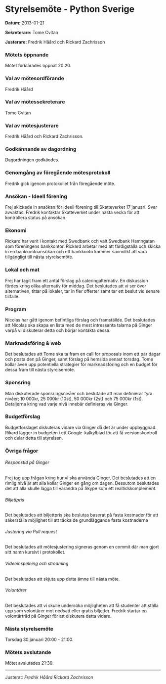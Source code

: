 # Styrelsemöte - Python Sverige

**Datum:** 2013-01-21

**Sekreterare:** Tome Cvitan 

**Justerare:** Fredrik Håård och Rickard Zachrisson
   
### Mötets öppnande

Mötet förklarades öppnat 20:20.

### Val av mötesordförande

Fredrik Håård

### Val av mötessekreterare

Tome Cvitan

### Val av mötesjusterare

Fredrik Håård och Rickard Zachrisson.

### Godkännande av dagordning

Dagordningen godkändes.

### Genomgång av föregående mötesprotokoll

Fredrik gick igenom protokollet från föregående möte.

### Ansökan - Ideell förening

Frej skickade in ansökan för ideell förening till Skatteverket 17 januari. Svar avvaktas. Fredrik kontaktar Skatteverket under nästa vecka för att kontrollera status på ansökan.

### Ekonomi

Rickard har varit i kontakt med Swedbank och valt Swedbank Hamngatan som föreningens bankkontor. Rickard arbetar med att färdigställa och skicka in en bankkontoansökan och ett bankkonto kommer sannolikt att vara tillgängligt till nästa styrelsemöte.

### Lokal och mat

Frej har tagit fram ett antal förslag på cateringalternativ. En diskussion fördes kring olika alternativ för middag. Det beslutades att vi ser över alternativen, tittar på lokaler, tar in fler offerter samt tar ett beslut vid senare tillfälle.

### Program

Nicolas har gått igenom befintliga förslag och framställde. Det beslutades att Nicolas ska skapa en lista med de mest intressanta talarna på Ginger varpå vi diskuterar detta och börjar kontakta dessa. 

### Marknadsföring & web

Det beslutades att Tome ska ta fram en call for proposals inom ett par dagar och posta den på Ginger, samt förslag på hemsida senast torsdag. Tome kollar även upp potentiella strategier för marknadsföring och en budget för dessa fram till nästa styrelsemöte.

### Sponsring

Man diskuterade sponsringsnivåer och beslutade att man definierar fyra nivåer; 10 000kr, 25 000kr (10st), 50 000kr (2st) och 75 000kr (1st). Detaljerna kring vad varje nivå innebär definieras via Ginger.

### Budgetförslag

Budgetförslaget diskuteras vidare via Ginger då det är under uppbyggnad. Rikard lägger in budgeten i ett Google-kalkylblad för att få versionskontroll och delar detta till styrelsen.

### Övriga frågor

###### Responstid på Ginger
Frej tog upp frågan kring hur vi ska använda Ginger. Det beslutades att en rimlig nivå är att alla kollar Ginger en gång om dagen. Dessutom beslutades det att alla skulle lägga till varandra på Skype som ett realtidskomplement.

###### Biljettpris

Det beslutades att biljettpris ska beslutas baserat på fasta kostnader för att säkerställa möjlighet till att täcka de grundläggande fasta kostnaderna

###### Justering via Pull request

Det beslutades att mötesjustering signeras genom en commit där man gjort sitt namn kursivt i protokollet.

###### Videoinspelning och streaming

Det beslutades att skjuta upp detta ämne till nästa möte.

###### Volontärer

Det beslutades att vi skulle undersöka möjligheten att få studenter att ställa upp som volontärer mot nedsatt eller gratis biljetter. Fredrik startar en volontärtråd på Ginger för att diskutera detta vidare.

### Nästa styrelsemöte

Torsdag 30 januari 20:00 - 21:00.

### Mötets avslutande

Mötet avslutades 21:30.

----

Justerat: *Fredrik Håård* *Rickard Zachrisson*
